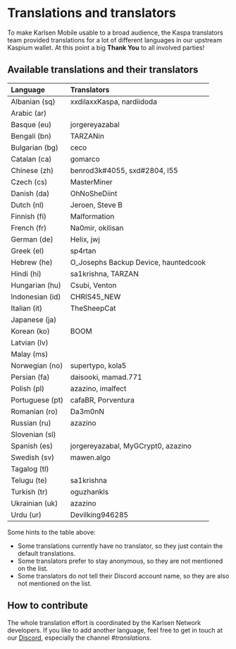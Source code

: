 # Translations and translators

To make Karlsen Mobile usable to a broad audience, the Kaspa
translators team provided translations for a lot of different
languages in our upstream Kaspium wallet. At this point a big
**Thank You** to all involved parties!

## Available translations and their translators

| Language        | Translators                          |
|:----------------|:-------------------------------------|
| Albanian (sq)   | xxdilaxxKaspa, nardiidoda            |
| Arabic (ar)     |                                      |
| Basque (eu)     | jorgereyazabal                       |
| Bengali (bn)    | TARZANin                             |
| Bulgarian (bg)  | ceco                                 |
| Catalan (ca)    | gomarco                              |
| Chinese (zh)    | benrod3k#4055, sxd#2804, l55         |
| Czech (cs)      | MasterMiner                          |
| Danish (da)     | OhNoSheDiint                         |
| Dutch (nl)      | Jeroen, Steve B                      |
| Finnish (fi)    | Malformation                         |
| French (fr)     | Na0mir, okilisan                     |
| German (de)     | Helix, jwj                           |
| Greek (el)      | sp4rtan                              |
| Hebrew (he)     | O_Josephs Backup Device, hauntedcook |
| Hindi (hi)      | sa1krishna, TARZAN                   |
| Hungarian (hu)  | Csubi, Venton                        |
| Indonesian (id) | CHRIS45_NEW                          |
| Italian (it)    | TheSheepCat                          |
| Japanese (ja)   |                                      |
| Korean (ko)     | BOOM                                 |
| Latvian (lv)    |                                      |
| Malay (ms)      |                                      |
| Norwegian (no)  | supertypo, kola5                     |
| Persian (fa)    | daisooki, mamad.771                  |
| Polish (pl)     | azazino, imalfect                    |
| Portuguese (pt) | cafaBR, Porventura                   |
| Romanian (ro)   | Da3m0nN                              |
| Russian (ru)    | azazino                              |
| Slovenian (sl)  |                                      |
| Spanish (es)    | jorgereyazabal, MyGCrypt0, azazino   |
| Swedish (sv)    | mawen.algo                           |
| Tagalog (tl)    |                                      |
| Telugu (te)     | sa1krishna                           |
| Turkish (tr)    | oguzhankls                           |
| Ukrainian (uk)  | azazino                              |
| Urdu (ur)       | Devilking946285                      |

Some hints to the table above:

* Some translations currently have no translator, so they just
  contain the default translations.
* Some translators prefer to stay anonymous, so they are not
  mentioned on the list.
* Some translators do not tell their Discord account name, so
  they are also not mentioned on the list.

## How to contribute

The whole translation effort is coordinated by the Karlsen Network
developers. If you like to add another language, feel free to get
in touch at our [Discord](https://discord.gg/ZPZRvgMJDT),
especially the channel _#translations_.
